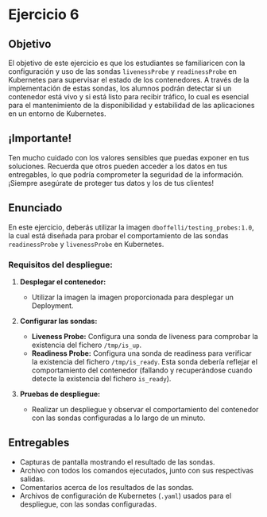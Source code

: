# Ejercicio 6

## Objetivo

El objetivo de este ejercicio es que los estudiantes se familiaricen con la configuración y uso de las sondas `livenessProbe` y `readinessProbe` en Kubernetes para supervisar el estado de los contenedores. A través de la implementación de estas sondas, los alumnos podrán detectar si un contenedor está vivo y si está listo para recibir tráfico, lo cual es esencial para el mantenimiento de la disponibilidad y estabilidad de las aplicaciones en un entorno de Kubernetes.

## ¡Importante!

Ten mucho cuidado con los valores sensibles que puedas exponer en tus soluciones. Recuerda que otros pueden acceder a los datos en tus entregables, lo que podría comprometer la seguridad de la información. ¡Siempre asegúrate de proteger tus datos y los de tus clientes!

## Enunciado

En este ejercicio, deberás utilizar la imagen `dboffelli/testing_probes:1.0`, la cual está diseñada para probar el comportamiento de las sondas `readinessProbe` y `livenessProbe` en Kubernetes. 

### Requisitos del despliegue:

1. **Desplegar el contenedor:**
   - Utilizar la imagen la imagen proporcionada para desplegar un Deployment.

2. **Configurar las sondas:**
   - **Liveness Probe:** Configura una sonda de liveness para comprobar la existencia del fichero `/tmp/is_up`.
   - **Readiness Probe:** Configura una sonda de readiness para verificar la existencia del fichero `/tmp/is_ready`. Esta sonda debería reflejar el comportamiento del contenedor (fallando y recuperándose cuando detecte la existencia del fichero `is_ready`).

3. **Pruebas de despliegue:**
   - Realizar un despliegue y observar el comportamiento del contenedor con las sondas configuradas a lo largo de un minuto.

## Entregables

- Capturas de pantalla mostrando el resultado de las sondas.
- Archivo con todos los comandos ejecutados, junto con sus respectivas salidas.
- Comentarios acerca de los resultados de las sondas.
- Archivos de configuración de Kubernetes (`.yaml`) usados para el despliegue, con las sondas configuradas.
